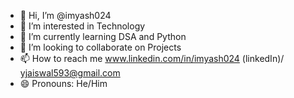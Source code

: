 - 👋 Hi, I’m @imyash024
- 👀 I’m interested in Technology
- 🌱 I’m currently learning DSA and Python
- 💞️ I’m looking to collaborate on Projects
- 📫 How to reach me www.linkedin.com/in/imyash024 (linkedIn)/ yjaiswal593@gmail.com 
- 😄 Pronouns: He/Him
  

<!---
imyash024/imyash024 is a ✨ special ✨ repository because its `README.md` (this file) appears on your GitHub profile.
You can click the Preview link to take a look at your changes.
--->
